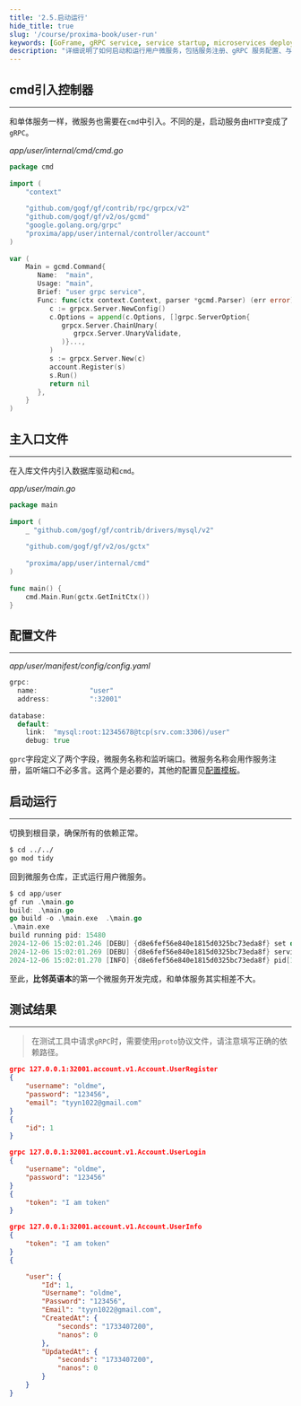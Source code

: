 ```yaml
---
title: '2.5.启动运行'
hide_title: true
slug: '/course/proxima-book/user-run'
keywords: [GoFrame, gRPC service, service startup, microservices deployment, service registration, etcd integration]
description: "详细说明了如何启动和运行用户微服务，包括服务注册、gRPC 服务配置、与 etcd 的集成以及服务健康检查等关键步骤。"
---
```


## cmd引入控制器
---
和单体服务一样，微服务也需要在`cmd`中引入。不同的是，启动服务由`HTTP`变成了`gRPC`。

*app/user/internal/cmd/cmd.go*
```go
package cmd  
  
import (  
    "context"  
  
    "github.com/gogf/gf/contrib/rpc/grpcx/v2"
    "github.com/gogf/gf/v2/os/gcmd"
    "google.golang.org/grpc"
    "proxima/app/user/internal/controller/account"
)  
  
var (  
    Main = gcmd.Command{  
       Name:  "main",  
       Usage: "main",  
       Brief: "user grpc service",  
       Func: func(ctx context.Context, parser *gcmd.Parser) (err error) {  
          c := grpcx.Server.NewConfig()  
          c.Options = append(c.Options, []grpc.ServerOption{  
             grpcx.Server.ChainUnary(  
                grpcx.Server.UnaryValidate,  
             )}...,  
          )  
          s := grpcx.Server.New(c)  
          account.Register(s)  
          s.Run()  
          return nil  
       },  
    }  
)
```

## 主入口文件
---
在入库文件内引入数据库驱动和`cmd`。

*app/user/main.go*
```go
package main  
  
import (  
    _ "github.com/gogf/gf/contrib/drivers/mysql/v2"  
    
    "github.com/gogf/gf/v2/os/gctx"  
    
    "proxima/app/user/internal/cmd"
)  
  
func main() {  
    cmd.Main.Run(gctx.GetInitCtx())  
}
```

## 配置文件
---
*app/user/manifest/config/config.yaml*
```go
grpc:  
  name:             "user"
  address:          ":32001"
  
database:  
  default:  
    link:  "mysql:root:12345678@tcp(srv.com:3306)/user"  
    debug: true
```

`gprc`字段定义了两个字段，微服务名称和监听端口。微服务名称会用作服务注册，监听端口不必多言。这两个是必要的，其他的配置见[配置模板](https://goframe.org/docs/micro-service/config#%E9%85%8D%E7%BD%AE%E6%A8%A1%E6%9D%BF)。

## 启动运行
---
切换到根目录，确保所有的依赖正常。

```bash
$ cd ../../
go mod tidy
```

回到微服务仓库，正式运行用户微服务。

```go
$ cd app/user
gf run .\main.go
build: .\main.go
go build -o .\main.exe  .\main.go
.\main.exe 
build running pid: 15480
2024-12-06 15:02:01.246 [DEBU] {d8e6fef56e840e1815d0325bc73eda8f} set default registry using file registry as no custom registry set, path: C:\Users\half\AppData\Local\Temp\gsvc
2024-12-06 15:02:01.269 [DEBU] {d8e6fef56e840e1815d0325bc73eda8f} service register: &{Head: Deployment: Namespace: Name:user Version: Endpoints:192.168.10.91:32001 Metadata:map[protocol:grpc]}
2024-12-06 15:02:01.270 [INFO] {d8e6fef56e840e1815d0325bc73eda8f} pid[15480]: grpc server started listening on [:32001]
```

至此，**比邻英语本**的第一个微服务开发完成，和单体服务其实相差不大。

## 测试结果
---
> 在测试工具中请求`gRPC`时，需要使用`proto`协议文件，请注意填写正确的依赖路径。

```json
grpc 127.0.0.1:32001.account.v1.Account.UserRegister
{
    "username": "oldme",
    "password": "123456",
    "email": "tyyn1022@gmail.com"
}
{
    "id": 1
}

grpc 127.0.0.1:32001.account.v1.Account.UserLogin
{
    "username": "oldme",
    "password": "123456"
}
{
    "token": "I am token"
}

grpc 127.0.0.1:32001.account.v1.Account.UserInfo
{
    "token": "I am token"
}
{

    "user": {
        "Id": 1,
        "Username": "oldme",
        "Password": "123456",
        "Email": "tyyn1022@gmail.com",
        "CreatedAt": {
            "seconds": "1733407200",
            "nanos": 0
        },
        "UpdatedAt": {
            "seconds": "1733407200",
            "nanos": 0
        }
    }
}
